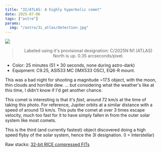 ```yaml
---
title: "3I/ATLAS: A highly hyperbolic comet"
date: 2025-07-06
tags: ["astro"]
params:
  img: "/astro/3i_atlas/detection.jpg"
---
```


![](/astro/3i_atlas/detection.png)
> <center>Labeled using it's provisional designation: C/2025N N1 (ATLAS)</center>
> <center>North is up. 0.35 arcseconds/pixel.<center>

- Color: 25 minutes (51 * 30 seconds, none during astro-dark)
- Equipment: C9.25, ASI533 MC (IMX533 OSC), EQ6-R mount. 

This was a bad night for shooting a magnitude ~17.5 object, with the moon, thin clouds and horrible dew.
... but considering what the weather's like at this time, I didn't know if I'd get another chance.

This comet is interesting is that it's *fast*, around 72 km/s at the time of taking this photo.
For reference, Jupiter orbits at a similar distance with a speed of around 13 km/s. 
This puts the comet at over 3 times escape velocity, much too fast for it to have simply fallen in from the outer solar system like most comets.

This is the third (and currently fastest) object discovered doing a high speed flyby of the solar system, hence the 3I designation. (I = Interstellar) 

Raw stacks: [32-bit RICE compressed FITs](https://large.maurycyz.com/data/3i_atlas.fits)
